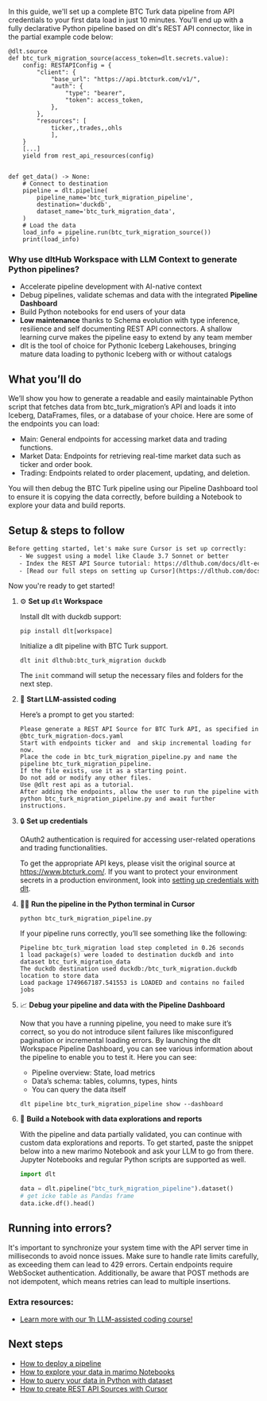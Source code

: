 In this guide, we'll set up a complete BTC Turk data pipeline from API credentials to your first data load in just 10 minutes. You'll end up with a fully declarative Python pipeline based on dlt's REST API connector, like in the partial example code below:

```python-outcome
@dlt.source
def btc_turk_migration_source(access_token=dlt.secrets.value):
    config: RESTAPIConfig = {
        "client": {
            "base_url": "https://api.btcturk.com/v1/",
            "auth": {
                "type": "bearer",
                "token": access_token,
            },
        },
        "resources": [
            ticker,,trades,,ohls
            ],
    }
    [...]
    yield from rest_api_resources(config)


def get_data() -> None:
    # Connect to destination
    pipeline = dlt.pipeline(
        pipeline_name='btc_turk_migration_pipeline',
        destination='duckdb',
        dataset_name='btc_turk_migration_data', 
    )
    # Load the data
    load_info = pipeline.run(btc_turk_migration_source())
    print(load_info) 
```

### Why use dltHub Workspace with LLM Context to generate Python pipelines?

- Accelerate pipeline development with AI-native context
- Debug pipelines, validate schemas and data with the integrated **Pipeline Dashboard**
- Build Python notebooks for end users of your data
- **Low maintenance** thanks to Schema evolution with type inference, resilience and self documenting REST API connectors. A shallow learning curve makes the pipeline easy to extend by any team member
- dlt is the tool of choice for Pythonic Iceberg Lakehouses, bringing mature data loading to pythonic Iceberg with or without catalogs

## What you’ll do

We’ll show you how to generate a readable and easily maintainable Python script that fetches data from btc_turk_migration’s API and loads it into Iceberg, DataFrames, files, or a database of your choice. Here are some of the endpoints you can load:

- Main: General endpoints for accessing market data and trading functions.
- Market Data: Endpoints for retrieving real-time market data such as ticker and order book.
- Trading: Endpoints related to order placement, updating, and deletion.

You will then debug the BTC Turk pipeline using our Pipeline Dashboard tool to ensure it is copying the data correctly, before building a Notebook to explore your data and build reports.

## Setup & steps to follow

```default
Before getting started, let's make sure Cursor is set up correctly:
   - We suggest using a model like Claude 3.7 Sonnet or better
   - Index the REST API Source tutorial: https://dlthub.com/docs/dlt-ecosystem/verified-sources/rest_api/ and add it to context as **@dlt rest api**
   - [Read our full steps on setting up Cursor](https://dlthub.com/docs/dlt-ecosystem/llm-tooling/cursor-restapi#23-configuring-cursor-with-documentation)
```

Now you're ready to get started!

1. ⚙️ **Set up `dlt` Workspace**
    
    Install dlt with duckdb support:
    ```shell
    pip install dlt[workspace]
    ```

    Initialize a dlt pipeline with BTC Turk support.
    ```shell
    dlt init dlthub:btc_turk_migration duckdb
    ```

    The `init` command will setup the necessary files and folders for the next step.
    
2. 🤠 **Start LLM-assisted coding**
    
    Here’s a prompt to get you started:
    
    ```prompt
    Please generate a REST API Source for BTC Turk API, as specified in @btc_turk_migration-docs.yaml 
    Start with endpoints ticker and  and skip incremental loading for now. 
    Place the code in btc_turk_migration_pipeline.py and name the pipeline btc_turk_migration_pipeline. 
    If the file exists, use it as a starting point. 
    Do not add or modify any other files. 
    Use @dlt rest api as a tutorial. 
    After adding the endpoints, allow the user to run the pipeline with python btc_turk_migration_pipeline.py and await further instructions.
    ```

    
3. 🔒 **Set up credentials** 
    
    OAuth2 authentication is required for accessing user-related operations and trading functionalities.
    
    To get the appropriate API keys, please visit the original source at https://www.btcturk.com/.
    If you want to protect your environment secrets in a production environment, look into [setting up credentials with dlt](https://dlthub.com/docs/walkthroughs/add_credentials).
    
4. 🏃‍♀️ **Run the pipeline in the Python terminal in Cursor**
    
    ```shell
    python btc_turk_migration_pipeline.py
    ```
    
    If your pipeline runs correctly, you’ll see something like the following:
    
    ```shell
    Pipeline btc_turk_migration load step completed in 0.26 seconds
    1 load package(s) were loaded to destination duckdb and into dataset btc_turk_migration_data
    The duckdb destination used duckdb:/btc_turk_migration.duckdb location to store data
    Load package 1749667187.541553 is LOADED and contains no failed jobs
    ```
    
5. 📈 **Debug your pipeline and data with the Pipeline Dashboard**

    Now that you have a running pipeline, you need to make sure it’s correct, so you do not introduce silent failures like misconfigured pagination or incremental loading errors. By launching the dlt Workspace Pipeline Dashboard, you can see various information about the pipeline to enable you to test it. Here you can see:
    - Pipeline overview: State, load metrics
    - Data’s schema: tables, columns, types, hints
    - You can query the data itself
    
    ```shell
    dlt pipeline btc_turk_migration_pipeline show --dashboard
    ```
    
6. 🐍 **Build a Notebook with data explorations and reports**

    With the pipeline and data partially validated, you can continue with custom data explorations and reports. To get started, paste the snippet below into a new marimo Notebook and ask your LLM to go from there. Jupyter Notebooks and regular Python scripts are supported as well.

    
    ```python
    import dlt

   data = dlt.pipeline("btc_turk_migration_pipeline").dataset()
   # get icke table as Pandas frame
   data.icke.df().head()
    ```

## Running into errors?

It's important to synchronize your system time with the API server time in milliseconds to avoid nonce issues. Make sure to handle rate limits carefully, as exceeding them can lead to 429 errors. Certain endpoints require WebSocket authentication. Additionally, be aware that POST methods are not idempotent, which means retries can lead to multiple insertions.

### Extra resources:

- [Learn more with our 1h LLM-assisted coding course!](https://www.youtube.com/watch?v=GGid70rnJuM)

## Next steps

- [How to deploy a pipeline](https://dlthub.com/docs/walkthroughs/deploy-a-pipeline)
- [How to explore your data in marimo Notebooks](https://dlthub.com/docs/general-usage/dataset-access/marimo)
- [How to query your data in Python with dataset](https://dlthub.com/docs/general-usage/dataset-access/dataset)
- [How to create REST API Sources with Cursor](https://dlthub.com/docs/dlt-ecosystem/llm-tooling/cursor-restapi)